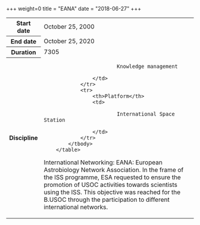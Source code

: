 +++
weight=0
title = "EANA"
date = "2018-06-27"
+++

 <table class="table table-striped table-bordered">
            <tbody>
                <tr>
                    <th>Start date</th>
                    <td>October 25, 2000</td>
                </tr>
                <tr>
                    <th>End date</th>
                    <td>October 25, 2020</td>
                </tr>
                <tr>
                    <th>Duration</th>
                    <td>7305</td>
                </tr>
                <tr>
                    <th>Discipline</th>
                    <td>

                            Knowledge management

                    </td>
                </tr>
                <tr>
                    <th>Platform</th>
                    <td>

                            International Space Station

                    </td>
                </tr>
            </tbody>
        </table>


International Networking: EANA: European Astrobiology Network Association.
In the frame of the ISS programme, ESA requested to ensure the promotion of USOC activities towards scientists using the ISS. This objective was reached for the B.USOC through the participation to different international networks.
